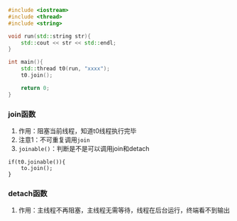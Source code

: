 ```c++
#include <iostream>
#include <thread>
#include <string>

void run(std::string str){
    std::cout << str << std::endl;
}

int main(){
    std::thread t0(run, "xxxx");
    t0.join();

    return 0;
}

```

### join函数
1. 作用：阻塞当前线程，知道t0线程执行完毕
2. 注意1：不可重复调用`join`
3. `joinable()`：判断是不是可以调用join和detach
```
if(t0.joinable()){
	to.join();
}
```

### detach函数
1. 作用：主线程不再阻塞，主线程无需等待，线程在后台运行，终端看不到输出
